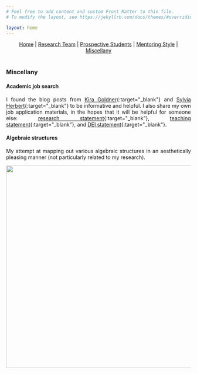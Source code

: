 ```yaml
---
# Feel free to add content and custom Front Matter to this file.
# To modify the layout, see https://jekyllrb.com/docs/themes/#overriding-theme-defaults

layout: home
---
```


<style>body {text-align: justify}</style>

<center>
<a href="./index.html">Home</a> | <a href="./team.html">Research Team</a> | <a href="./prospectives.html">Prospective Students</a> | <a href="./mentoring.html">Mentoring Style</a> | <a href="./miscellany.html">Miscellany</a>
</center>
<br>

### **Miscellany**

#### **Academic job search**
I found the blog posts from [Kira Goldner](https://www.kiragoldner.com/blog/index.html){:target="_blank"} and [Sylvia Herbert](http://sylviaherbert.com/faculty-application-advice){:target="_blank"} to be informative and helpful. I also share my own job application materials, in the hopes that it will be helpful for someone else: [research statement](/assets/jsli_research_statement_jan16.pdf){:target="_blank"}, [teaching statement](/assets/jsli_teaching_statement_nov01.pdf){:target="_blank"}, and [DEI statement](/assets/jsli_dei_statement_nov01.pdf){:target="_blank"}.

#### **Algebraic structures**
My attempt at mapping out various algebraic structures in an aesthetically pleasing manner (not particularly related to my research).
<p align="center">
<img width="550" src="/assets/algebraic_structures.jpg">
</p>

